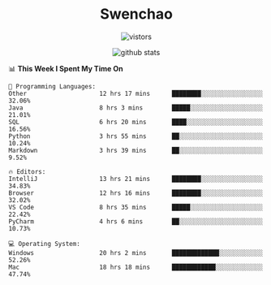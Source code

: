 <h1 align="center">Swenchao</h3>

<p align="center">
  <img src="https://visitor-badge.glitch.me/badge?page_id=Swenchao" alt="vistors" />
</p>

<p align="center">
  <img src="https://github-readme-stats.vercel.app/api?username=Swenchao&count_private=true&show_icons=true&theme=vue-dark&hide_title=true" alt="github stats" />
</p>

<!--START_SECTION:waka-->
📊 **This Week I Spent My Time On** 

```text
💬 Programming Languages: 
Other                    12 hrs 17 mins      ████████░░░░░░░░░░░░░░░░░   32.06% 
Java                     8 hrs 3 mins        █████░░░░░░░░░░░░░░░░░░░░   21.01% 
SQL                      6 hrs 20 mins       ████░░░░░░░░░░░░░░░░░░░░░   16.56% 
Python                   3 hrs 55 mins       ██░░░░░░░░░░░░░░░░░░░░░░░   10.24% 
Markdown                 3 hrs 39 mins       ██░░░░░░░░░░░░░░░░░░░░░░░   9.52%

🔥 Editors: 
IntelliJ                 13 hrs 21 mins      ████████░░░░░░░░░░░░░░░░░   34.83% 
Browser                  12 hrs 16 mins      ████████░░░░░░░░░░░░░░░░░   32.02% 
VS Code                  8 hrs 35 mins       █████░░░░░░░░░░░░░░░░░░░░   22.42% 
PyCharm                  4 hrs 6 mins        ██░░░░░░░░░░░░░░░░░░░░░░░   10.73%

💻 Operating System: 
Windows                  20 hrs 2 mins       █████████████░░░░░░░░░░░░   52.26% 
Mac                      18 hrs 18 mins      ████████████░░░░░░░░░░░░░   47.74%

```


<!--END_SECTION:waka-->
